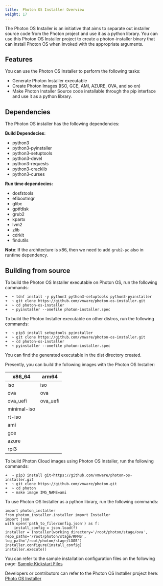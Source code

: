 ```yaml
---
title:  Photon OS Installer Overview
weight: 17
---
```


The Photon OS Installer is an initiative that aims to separate out installer source code from the Photon project and use it as a python library. You can use this Photon OS Installer project to create a photon-installer binary that can install Photon OS when invoked with the appropriate arguments.


## Features

You can use the Photon OS Installer to perform the following tasks:

- Generate Photon Installer executable
- Create Photon Images (ISO, GCE, AMI, AZURE, OVA, and so on)
- Make Photon Installer Source code installable through  the pip interface and use it as a python library.


## Dependencies

The Photon OS installer has the following dependencies:

**Build Dependecies:**

- python3
- python3-pyinstaller 
- python3-setuptools
- python3-devel
- python3-requests
- python3-cracklib
- python3-curses


**Run time dependecies:**

- dosfstools
- efibootmgr
- glibc
- gptfdisk
- grub2
- kpartx
- lvm2
- zlib
- cdrkit
- findutils

**Note**: If the architecture is x86, then we need to add `grub2-pc` also in runtime dependency.


## Building from source

To build the Photon OS Installer executable on Photon OS, run the following commands:

```
➜  ~ tdnf install -y python3 python3-setuptools python3-pyinstaller
➜  ~ git clone https://github.com/vmware/photon-os-installer.git
➜  ~ cd photon-os-installer
➜  ~ pyinstaller --onefile photon-installer.spec
```   

To build the Photon Installer executable on other distros, run the following commands:

```
➜  ~ pip3 install setuptools pyinstaller
➜  ~ git clone https://github.com/vmware/photon-os-installer.git
➜  ~ cd photon-os-installer
➜  ~ pyinstaller --onefile photon-installer.spec
```   
You can find the generated executable in the dist directory created.

Presently, you can build the following images with the Photon OS Installer:

|x86_64	|	arm64	|
|-------|-----------|
|iso	|	iso		|
ova		|	ova		|
ova_uefi|	ova_uefi |
minimal-iso	|	|
rt-iso	|	|	|
ami		|	|	|
gce		|	|	|
azure	|	|	|
rpi3	|	|	|


To build Photon Cloud images using Photon OS Installer, run the following commands:

```
➜  ~ pip3 install git+https://github.com/vmware/photon-os-installer.git
➜  ~ git clone https://github.com/vmware/photon.git
➜  ~ cd photon
➜  ~ make image IMG_NAME=ami
```   


To use Photon OS Installer as a python library, run the following commands:

```
import photon_installer
from photon_installer.installer import Installer
import json
with open('path_to_file/config.json') as f:
    install_config = json.load(f)
installer = Installer(working_directory='/root/photon/stage/ova', repo_paths='/root/photon/stage/RPMS', log_path='/root/photon/stage/LOGS')
installer.configure(install_config)
installer.execute()
```    

You can refer to the sample installation configuration files on the following page: [Sample Kickstart Files](https://github.com/vmware/photon-os-installer/blob/master/sample_ks/sample_ks.cfg)


Developers or contributors can refer to the Photon OS Installer project here: [Photo OS Installer](https://github.com/vmware/photon-os-installer/tree/master)